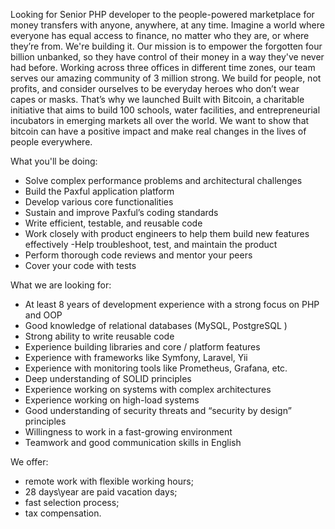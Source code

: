 Looking for Senior PHP developer to the people-powered marketplace for money transfers with anyone, anywhere, at any time. Imagine a world where everyone has equal access to finance, no matter who they are, or where they’re from. We're building it. Our mission is to empower the forgotten four billion unbanked, so they have control of their money in a way they've never had before.
Working across three offices in different time zones, our team serves our amazing community of 3 million strong. We build for people, not profits, and consider ourselves to be everyday heroes who don’t wear capes or masks. That’s why we launched Built with Bitcoin, a charitable initiative that aims to build 100 schools, water facilities, and entrepreneurial incubators in emerging markets all over the world. We want to show that bitcoin can have a positive impact and make real changes in the lives of people everywhere.

What you'll be doing:

- Solve complex performance problems and architectural challenges
- Build the Paxful application platform
- Develop various core functionalities
- Sustain and improve Paxful’s coding standards
- Write efficient, testable, and reusable code
- Work closely with product engineers to help them build new features effectively -Help troubleshoot, test, and maintain the product
- Perform thorough code reviews and mentor your peers
- Cover your code with tests

What we are looking for:

- At least 8 years of development experience with a strong focus on PHP and OOP
- Good knowledge of relational databases (MySQL, PostgreSQL )
- Strong ability to write reusable code
- Experience building libraries and core / platform features
- Experience with frameworks like Symfony, Laravel, Yii
- Experience with monitoring tools like Prometheus, Grafana, etc.
- Deep understanding of SOLID principles
- Experience working on systems with complex architectures
- Experience working on high-load systems
- Good understanding of security threats and “security by design” principles
- Willingness to work in a fast-growing environment
- Teamwork and good communication skills in English

We offer:

- remote work with flexible working hours;
- 28 days\year are paid vacation days;
- fast selection process;
- tax compensation.
